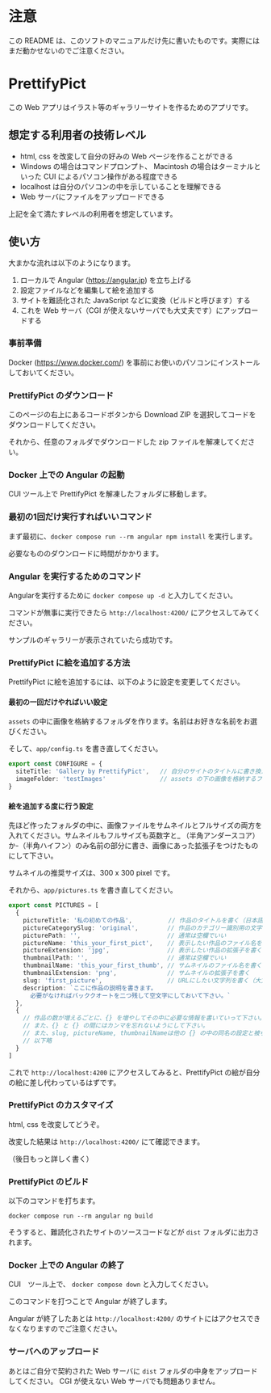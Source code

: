 # 注意

この README は、このソフトのマニュアルだけ先に書いたものです。実際にはまだ動かせないのでご注意ください。

# PrettifyPict

この Web アプリはイラスト等のギャラリーサイトを作るためのアプリです。

## 想定する利用者の技術レベル

- html, css を改変して自分の好みの Web ページを作ることができる
- Windows の場合はコマンドプロンプト、 Macintosh の場合はターミナルといった CUI によるパソコン操作がある程度できる
- localhost は自分のパソコンの中を示していることを理解できる
- Web サーバにファイルをアップロードできる

上記を全て満たすレベルの利用者を想定しています。

## 使い方

大まかな流れは以下のようになります。

1. ローカルで Angular (https://angular.jp) を立ち上げる
2. 設定ファイルなどを編集して絵を追加する
3. サイトを難読化された JavaScript などに変換（ビルドと呼びます）する
4. これを Web サーバ（CGI が使えないサーバでも大丈夫です）にアップロードする

### 事前準備

Docker (https://www.docker.com/) を事前にお使いのパソコンにインストールしておいてください。

### PrettifyPict のダウンロード

このページの右上にあるコードボタンから Download ZIP を選択してコードをダウンロードしてください。

それから、任意のフォルダでダウンロードした zip ファイルを解凍してください。

### Docker 上での Angular の起動

CUI ツール上で PrettifyPict を解凍したフォルダに移動します。

### 最初の1回だけ実行すればいいコマンド

まず最初に、`docker compose run --rm angular npm install` を実行します。

必要なもののダウンロードに時間がかかります。

### Angular を実行するためのコマンド

Angularを実行するために `docker compose up -d` と入力してください。

コマンドが無事に実行できたら `http://localhost:4200/` にアクセスしてみてください。

サンプルのギャラリーが表示されていたら成功です。

### PrettifyPict に絵を追加する方法

PrettifyPict に絵を追加するには、以下のように設定を変更してください。

#### 最初の一回だけやればいい設定

`assets` の中に画像を格納するフォルダを作ります。名前はお好きな名前をお選びください。

そして、`app/config.ts` を書き直してください。

```ts
export const CONFIGURE = {
  siteTitle: 'Gallery by PrettifyPict',   // 自分のサイトのタイトルに書き換える
  imageFolder: 'testImages'               // assets の下の画像を格納するフォルダの名前にする
}
```

#### 絵を追加する度に行う設定

先ほど作ったフォルダの中に、画像ファイルをサムネイルとフルサイズの両方を入れてください。サムネイルもフルサイズも英数字と_ （半角アンダースコア）か-（半角ハイフン）のみ名前の部分に書き、画像にあった拡張子をつけたものにして下さい。

サムネイルの推奨サイズは、300 x 300 pixel です。

それから、`app/pictures.ts` を書き直してください。

```ts
export const PICTURES = [
  {
    pictureTitle: '私の初めての作品',          // 作品のタイトルを書く（日本語可）
    pictureCategorySlug: 'original',        // 作品のカテゴリー識別用の文字列（大文字不可）
    picturePath: '',                        // 通常は空欄でいい
    pictureName: 'this_your_first_pict',    // 表示したい作品のファイル名を書く
    pictureExtension: 'jpg',                // 表示したい作品の拡張子を書く
    thumbnailPath: '',                      // 通常は空欄でいい
    thumbnailName: 'this_your_first_thumb', // サムネイルのファイル名を書く
    thumbnailExtension: 'png',              // サムネイルの拡張子を書く
    slug: 'first_picture',                  // URLにしたい文字列を書く（大文字不可）
    description: `ここに作品の説明を書きます。
      必要がなければバッククオートを二つ残して空文字にしておいて下さい。`
  },
  {
    // 作品の数が増えるごとに、{} を増やしてその中に必要な情報を書いていって下さい。
    // また、{} と {} の間にはカンマを忘れないようにして下さい。
    // また、slug, pictureName, thumbnailNameは他の {} の中の同名の設定と被らないようにして下さい。
    // 以下略
  }
]
```

これで `http://localhost:4200` にアクセスしてみると、PrettifyPict の絵が自分の絵に差し代わっているはずです。

### PrettifyPict のカスタマイズ

html, css を改変してどうぞ。

改変した結果は `http://localhost:4200/` にて確認できます。

（後日もっと詳しく書く）

### PrettifyPict のビルド

以下のコマンドを打ちます。

`docker compose run --rm angular ng build`

そうすると、難読化されたサイトのソースコードなどが `dist` フォルダに出力されます。

### Docker 上での Angular の終了

CUI　ツール上で、 `docker compose down` と入力してください。

このコマンドを打つことで Angular が終了します。

Angular が終了したあとは `http://localhost:4200/` のサイトにはアクセスできなくなりますのでご注意ください。

### サーバへのアップロード

あとはご自分で契約された Web サーバに `dist` フォルダの中身をアップロードしてください。
CGI が使えない Web サーバでも問題ありません。
